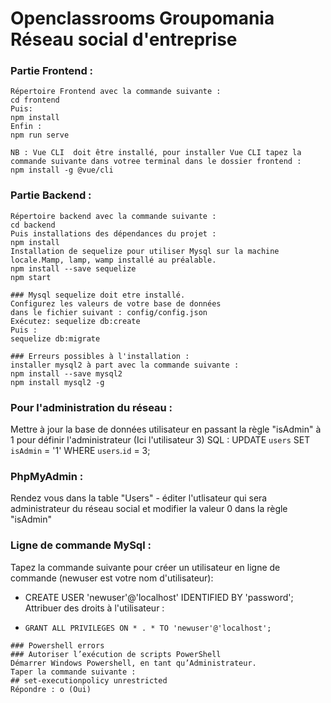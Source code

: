 # Openclassrooms Groupomania Réseau social d'entreprise

### Partie Frontend :

```
Répertoire Frontend avec la commande suivante :
cd frontend
Puis:
npm install
Enfin :
npm run serve

NB : Vue CLI  doit être installé, pour installer Vue CLI tapez la commande suivante dans votree terminal dans le dossier frontend :
npm install -g @vue/cli
```
### Partie Backend :

```
Répertoire backend avec la commande suivante :
cd backend
Puis installations des dépendances du projet :
npm install
Installation de sequelize pour utiliser Mysql sur la machine locale.Mamp, lamp, wamp installé au préalable.
npm install --save sequelize
npm start
```
```
### Mysql sequelize doit etre installé.
Configurez les valeurs de votre base de données
dans le fichier suivant : config/config.json
Exécutez: sequelize db:create
Puis :
sequelize db:migrate

### Erreurs possibles à l'installation :
installer mysql2 à part avec la commande suivante :
npm install --save mysql2
npm install mysql2 -g
```
### Pour l'administration du réseau :
Mettre  à jour la base de données utilisateur en passant la règle "isAdmin" à 1  pour définir l'administrateur (Ici l'utilisateur 3)
SQL : UPDATE `users` SET `isAdmin` = '1' WHERE `users`.`id` = 3; 

### PhpMyAdmin :
Rendez vous dans la table "Users" - éditer l'utlisateur qui sera administrateur du réseau social et modifier la valeur 0 dans la règle "isAdmin"

### Ligne de commande MySql :
Tapez la commande suivante pour créer un utilisateur en ligne de commande (newuser est votre nom d'utilisateur): 
- CREATE USER 'newuser'@'localhost' IDENTIFIED BY 'password';
Attribuer des droits  à l'utilisateur :
-     GRANT ALL PRIVILEGES ON * . * TO 'newuser'@'localhost';


 
```
### Powershell errors
### Autoriser l’exécution de scripts PowerShell
Démarrer Windows Powershell, en tant qu’Administrateur.
Taper la commande suivante :
## set-executionpolicy unrestricted
Répondre : o (Oui)
```
